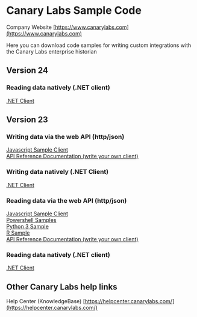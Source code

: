 # Canary Labs Sample Code
Company Website
[https://www.canarylabs.com](https://www.canarylabs.com)

Here you can download code samples for writing custom integrations with the Canary Labs enterprise historian

## Version 24
### Reading data natively (.NET client)
[.NET Client](https://github.com/CanaryLabs/SampleCode/tree/master/Samples/V24/Data%20Retrieval/.NET%20Client)

## Version 23
### Writing data via the web API (http/json)
[Javascript Sample Client](http://htmlpreview.github.io/?https://github.com/CanaryLabs/SampleCode/blob/master/Samples/V23/Data%20Storage/Web%20API/Javascript/data_storage_demo.html)<br>
[API Reference Documentation (write your own client)](https://writeapi.canarylabs.com)

### Writing data natively (.NET Client)
[.NET Client](https://github.com/CanaryLabs/SampleCode/tree/master/Samples/V23/Data%20Storage/.NET%20Client)

### Reading data via the web API (http/json)
[Javascript Sample Client](http://htmlpreview.github.io/?https://github.com/CanaryLabs/SampleCode/blob/master/Samples/V23/Data%20Retrieval/Web%20API/Javascript/data_retrieval_demo.html)<br>
[Powershell Samples](https://github.com/CanaryLabs/SampleCode/tree/master/Samples/V23/Data%20Retrieval/Powershell)<br>
[Python 3 Sample](https://github.com/CanaryLabs/SampleCode/tree/master/Samples/V23/Data%20Retrieval/Python%203)<br>
[R Sample](https://github.com/CanaryLabs/SampleCode/tree/master/Samples/V23/Data%20Retrieval/R)<br>
[API Reference Documentation (write your own client)](https://readapi.canarylabs.com/)

### Reading data natively (.NET client)
[.NET Client](https://github.com/CanaryLabs/SampleCode/tree/master/Samples/V23/Data%20Retrieval/.NET%20Client)

## Other Canary Labs help links
Help Center (KnowledgeBase)
[https://helpcenter.canarylabs.com/](https://helpcenter.canarylabs.com/)
